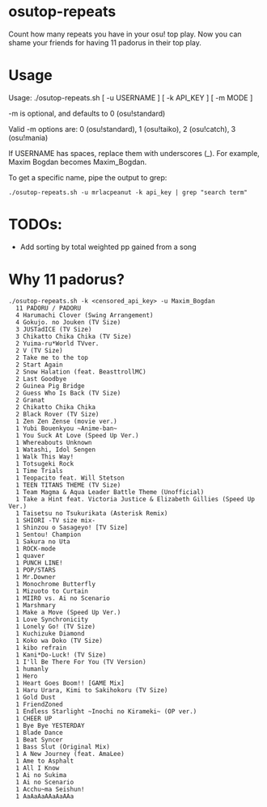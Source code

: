 # osutop-repeats
Count how many repeats you have in your osu! top play. Now you can shame your friends for having 11 padorus in their top play.

# Usage
Usage: ./osutop-repeats.sh [ -u USERNAME ] [ -k API_KEY ] [ -m MODE ]

-m is optional, and defaults to 0 (osu!standard)

Valid -m options are: 0 (osu!standard), 1 (osu!taiko), 2 (osu!catch), 3 (osu!mania)

If USERNAME has spaces, replace them with underscores (\_). For example, Maxim Bogdan becomes Maxim_Bogdan.

To get a specific name, pipe the output to grep:
    
    ./osutop-repeats.sh -u mrlacpeanut -k api_key | grep "search term"
    
# TODOs:
- Add sorting by total weighted pp gained from a song

# Why 11 padorus?
    
    ./osutop-repeats.sh -k <censored_api_key> -u Maxim_Bogdan 
      11 PADORU / PADORU
      4 Harumachi Clover (Swing Arrangement)
      4 Gokujo. no Jouken (TV Size)
      3 JUSTadICE (TV Size)
      3 Chikatto Chika Chika (TV Size)
      2 Yuima-ru*World TVver.
      2 V (TV Size)
      2 Take me to the top
      2 Start Again
      2 Snow Halation (feat. BeasttrollMC)
      2 Last Goodbye
      2 Guinea Pig Bridge
      2 Guess Who Is Back (TV Size)
      2 Granat
      2 Chikatto Chika Chika
      2 Black Rover (TV Size)
      1 Zen Zen Zense (movie ver.)
      1 Yubi Bouenkyou ~Anime-ban~
      1 You Suck At Love (Speed Up Ver.)
      1 Whereabouts Unknown
      1 Watashi, Idol Sengen
      1 Walk This Way!
      1 Totsugeki Rock
      1 Time Trials
      1 Teopacito feat. Will Stetson
      1 TEEN TITANS THEME (TV Size)
      1 Team Magma & Aqua Leader Battle Theme (Unofficial)
      1 Take a Hint feat. Victoria Justice & Elizabeth Gillies (Speed Up Ver.)
      1 Taisetsu no Tsukurikata (Asterisk Remix)
      1 SHIORI -TV size mix-
      1 Shinzou o Sasageyo! [TV Size]
      1 Sentou! Champion
      1 Sakura no Uta
      1 ROCK-mode
      1 quaver
      1 PUNCH LINE!
      1 POP/STARS
      1 Mr.Downer
      1 Monochrome Butterfly
      1 Mizuoto to Curtain
      1 MIIRO vs. Ai no Scenario
      1 Marshmary
      1 Make a Move (Speed Up Ver.)
      1 Love Synchronicity
      1 Lonely Go! (TV Size)
      1 Kuchizuke Diamond
      1 Koko wa Doko (TV Size)
      1 kibo refrain
      1 Kani*Do-Luck! (TV Size)
      1 I'll Be There For You (TV Version)
      1 humanly
      1 Hero
      1 Heart Goes Boom!! [GAME Mix]
      1 Haru Urara, Kimi to Sakihokoru (TV Size)
      1 Gold Dust
      1 FriendZoned
      1 Endless Starlight ~Inochi no Kirameki~ (OP ver.)
      1 CHEER UP
      1 Bye Bye YESTERDAY
      1 Blade Dance
      1 Beat Syncer
      1 Bass Slut (Original Mix)
      1 A New Journey (feat. AmaLee)
      1 Ame to Asphalt
      1 All I Know
      1 Ai no Sukima
      1 Ai no Scenario
      1 Acchu~ma Seishun!
      1 AaAaAaAAaAaAAa



